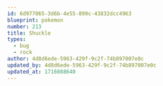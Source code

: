 ```yaml
---
id: 6d977065-3d6b-4e55-899c-43832dcc4963
blueprint: pokemon
number: 213
title: Shuckle
types:
  - bug
  - rock
author: 4d8d6ede-5963-429f-9c2f-74b897007e0c
updated_by: 4d8d6ede-5963-429f-9c2f-74b897007e0c
updated_at: 1716088640
---
```

